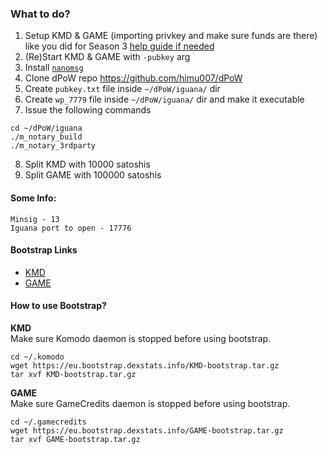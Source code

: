 ### What to do?

1. Setup KMD & GAME (importing privkey and make sure funds are there) like you did for Season 3 [help guide if needed](https://docs.komodoplatform.com/notary/setup-Komodo-Notary-Node.html)
2. (Re)Start KMD & GAME with `-pubkey` arg
3. Install [`nanomsg`](https://docs.komodoplatform.com/notary/setup-Komodo-Notary-Node.html#install-nanomsg)
4. Clone dPoW repo https://github.com/himu007/dPoW
5. Create `pubkey.txt` file inside `~/dPoW/iguana/` dir
6. Create `wp_7779` file inside `~/dPoW/iguana/` dir and make it executable
7. Issue the following commands
```
cd ~/dPoW/iguana
./m_notary_build
./m_notary_3rdparty
```
8. Split KMD with 10000 satoshis
9. Split GAME with 100000 satoshis

#### Some Info:

```
Minsig - 13
Iguana port to open - 17776
```
#### Bootstrap Links
- [KMD](https://eu.bootstrap.dexstats.info/KMD-bootstrap.tar.gz)
- [GAME](https://eu.bootstrap.dexstats.info/GAME-bootstrap.tar.gz)
#### How to use Bootstrap?
**KMD**  
Make sure Komodo daemon is stopped before using bootstrap.
```
cd ~/.komodo
wget https://eu.bootstrap.dexstats.info/KMD-bootstrap.tar.gz
tar xvf KMD-bootstrap.tar.gz
```
**GAME**  
Make sure GameCredits daemon is stopped before using bootstrap.
```
cd ~/.gamecredits
wget https://eu.bootstrap.dexstats.info/GAME-bootstrap.tar.gz
tar xvf GAME-bootstrap.tar.gz
```
